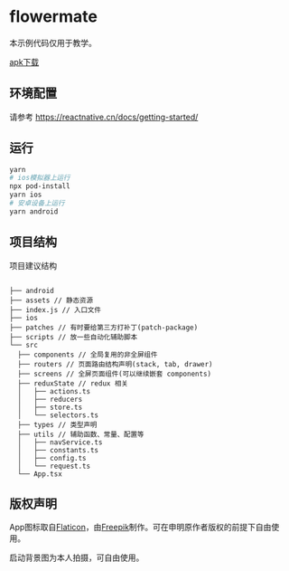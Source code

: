 # flowermate

本示例代码仅用于教学。

[apk下载](https://github.com/sunnylqm/flowermate/releases/download/20210319/app-release.apk)

## 环境配置

请参考 <https://reactnative.cn/docs/getting-started/>

## 运行

```bash
yarn
# ios模拟器上运行
npx pod-install
yarn ios
# 安卓设备上运行
yarn android
```

## 项目结构

项目建议结构

```

├── android  
├── assets // 静态资源   
├── index.js // 入口文件  
├── ios  
├── patches // 有时要给第三方打补丁(patch-package)  
├── scripts // 放一些自动化辅助脚本  
└── src  
  ├── components // 全局复用的非全屏组件  
  ├── routers // 页面路由结构声明(stack, tab, drawer)  
  ├── screens // 全屏页面组件(可以继续嵌套 components)  
  ├── reduxState // redux 相关  
  │   ├── actions.ts  
  │   ├── reducers  
  │   ├── store.ts  
  │   └── selectors.ts  
  ├── types // 类型声明  
  ├── utils // 辅助函数、常量、配置等   
  │   ├── navService.ts   
  │   ├── constants.ts  
  │   ├── config.ts  
  │   └── request.ts  
  └── App.tsx  
```

## 版权声明

App图标取自[Flaticon](https://www.flaticon.com/)，由[Freepik](https://www.flaticon.com/authors/freepik)制作。可在申明原作者版权的前提下自由使用。

启动背景图为本人拍摄，可自由使用。
